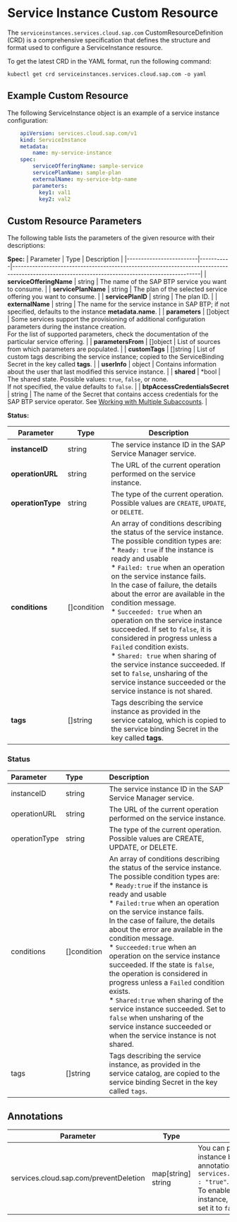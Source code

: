 # Service Instance Custom Resource

The `serviceinstances.services.cloud.sap.com` CustomResourceDefinition (CRD) is a comprehensive specification that defines the structure and format used to configure a ServiceInstance resource.

To get the latest CRD in the YAML format, run the following command:

```shell
kubectl get crd serviceinstances.services.cloud.sap.com -o yaml
```

## Example Custom Resource

The following ServiceInstance object is an example of a service instance configuration:

```yaml
    apiVersion: services.cloud.sap.com/v1
    kind: ServiceInstance
    metadata:
        name: my-service-instance
    spec:
        serviceOfferingName: sample-service
        servicePlanName: sample-plan
        externalName: my-service-btp-name
        parameters:
          key1: val1
          key2: val2
```

## Custom Resource Parameters

The following table lists the parameters of the given resource with their descriptions:

**Spec:**
| Parameter             | Type   | Description                                                                                                                                    |
|-------------------------|-----------|------------------------------------------------------------------------------------------------------------------------------------------------|
| **serviceOfferingName** | string    | The name of the SAP BTP service you want to consume. |
| **servicePlanName**     | string    | The plan of the selected service offering you want to consume. |
| **servicePlanID**        | string   | The plan ID. |
| **externalName**         | string   | The name for the service instance in SAP BTP; if not specified, defaults to the instance **metadata.name**. |
| **parameters**           | []object | Some services support the provisioning of additional configuration parameters during the instance creation.<br/>For the list of supported parameters, check the documentation of the particular service offering. |
| **parametersFrom**       | []object | List of sources from which parameters are populated. |
| **customTags**           | []string | List of custom tags describing the service instance; copied to the ServiceBinding Secret in the key called **tags**. |
| **userInfo**             | object   | Contains information about the user that last modified this service instance. |
| **shared**               | *bool    | The shared state. Possible values: `true`, `false`, or none.<br> If not specified, the value defaults to `false`. |
| **btpAccessCredentialsSecret** | string   | The name of the Secret that contains access credentials for the SAP BTP service operator. See [Working with Multiple Subaccounts](../03-30-multitenancy.md). |

**Status:**

| Parameter         | Type     | Description                                                                                                   |
|-----------------|---------|-----------------------------------------------------------------------------------------------------------|
| **instanceID**   | string | The service instance ID in the SAP Service Manager service.  |
| **operationURL** | string | The URL of the current operation performed on the service instance.  |
| **operationType** | string | The type of the current operation. Possible values are `CREATE`, `UPDATE`, or `DELETE`. |
| **conditions**   | []condition | An array of conditions describing the status of the service instance.<br/>The possible condition types are:<br>* `Ready: true` if the instance is ready and usable<br/>* `Failed: true` when an operation on the service instance fails.<br/> In the case of failure, the details about the error are available in the condition message.<br>* `Succeeded: true` when an operation on the service instance succeeded. If set to `false`, it is considered in progress unless a `Failed` condition exists.<br>* `Shared: true` when sharing of the service instance succeeded. If set to `false`, unsharing of the service instance succeeded or the service instance is not shared. |
| **tags**       | []string   | Tags describing the service instance as provided in the service catalog, which is copied to the service binding Secret in the key called **tags**.|

### Status
| Parameter         | Type     | Description                                                                                                   |
|:-----------------|:---------|:-----------------------------------------------------------------------------------------------------------|
| instanceID   | string | The service instance ID in the SAP Service Manager service.  |
| operationURL | string | The URL of the current operation performed on the service instance.  |
| operationType   |  string| The type of the current operation. Possible values are CREATE, UPDATE, or DELETE. |
| conditions       | []condition | An array of conditions describing the status of the service instance.<br/>The possible condition types are:<br>* `Ready:true`  if the instance is ready and usable<br/>* `Failed:true` when an operation on the service instance fails.<br/> In the case of failure, the details about the error are available in the condition message.<br>* `Succeeded:true` when an operation on the service instance succeeded. If the state is `false`, the operation is considered in progress unless a `Failed` condition exists.<br>* `Shared:true` when sharing of the service instance succeeded. Set to `false` when unsharing of the service instance succeeded or when the service instance is not shared. |
| tags       | []string | Tags describing the service instance, as provided in the service catalog, are copied to the service binding Secret in the key called `tags`.|

## Annotations

| Parameter         | Type                 | Description                                                                                                                                                                                                     |
|-----------------|---------------------|----------------------------------------------------------------------------------------------------------------------------------------------------------------------------------------------------------------|
| services.cloud.sap.com/preventDeletion   | map[string] string | You can prevent deletion of any service instance by adding the following annotation: `services.cloud.sap.com/preventDeletion : "true"`.<br>To enable back the deletion of the instance, either remove the annotation or set it to `false`. |